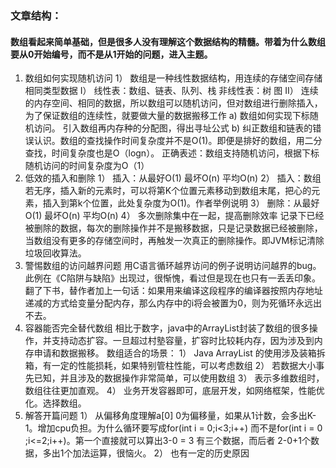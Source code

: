 ### 文章结构：
#### 数组看起来简单基础，但是很多人没有理解这个数据结构的精髓。带着为什么数组要从0开始编号，而不是从1开始的问题，进入主题。
1.	数组如何实现随机访问
1）	数组是一种线性数据结构，用连续的存储空间存储相同类型数据
I）	线性表：数组、链表、队列、栈 非线性表：树 图
II）	连续的内存空间、相同的数据，所以数组可以随机访问，但对数组进行删除插入，为了保证数组的连续性，就要做大量的数据搬移工作
a)	数组如何实现下标随机访问。
引入数组再内存种的分配图，得出寻址公式
b)	纠正数组和链表的错误认识。数组的查找操作时间复杂度并不是O(1)。即便是排好的数组，用二分查找，时间复杂度也是O（logn）。
正确表述：数组支持随机访问，根据下标随机访问的时间复杂度为O（1）
2.	低效的插入和删除
1）	插入：从最好O(1) 最坏O(n) 平均O(n)
2）	插入：数组若无序，插入新的元素时，可以将第K个位置元素移动到数组末尾，把心的元素，插入到第k个位置，此处复杂度为O(1)。作者举例说明
3）	删除：从最好O(1) 最坏O(n) 平均O(n)
4）	多次删除集中在一起，提高删除效率
记录下已经被删除的数据，每次的删除操作并不是搬移数据，只是记录数据已经被删除，当数组没有更多的存储空间时，再触发一次真正的删除操作。即JVM标记清除垃圾回收算法。
3.	警惕数组的访问越界问题
用C语言循环越界访问的例子说明访问越界的bug。此例在《C陷阱与缺陷》出现过，很惭愧，看过但是现在也只有一丢丢印象。翻了下书，替作者加上一句话：如果用来编译这段程序的编译器按照内存地址递减的方式给变量分配内存，那么内存中的i将会被置为0，则为死循环永远出不去。
4.	容器能否完全替代数组
相比于数字，java中的ArrayList封装了数组的很多操作，并支持动态扩容。一旦超过村塾容量，扩容时比较耗内存，因为涉及到内存申请和数据搬移。
数组适合的场景：
1）	Java ArrayList 的使用涉及装箱拆箱，有一定的性能损耗，如果特别管柱性能，可以考虑数组
2）	若数据大小事先已知，并且涉及的数据操作非常简单，可以使用数组
3）	表示多维数组时，数组往往更加直观。
4）	业务开发容器即可，底层开发，如网络框架，性能优化。选择数组。
5.	解答开篇问题
1）	从偏移角度理解a[0] 0为偏移量，如果从1计数，会多出K-1。增加cpu负担。为什么循环要写成for(int i = 0;i<3;i++) 而不是for(int i = 0 ;i<=2;i++)。第一个直接就可以算出3-0 = 3 有三个数据，而后者 2-0+1个数据，多出1个加法运算，很恼火。
2）	也有一定的历史原因
